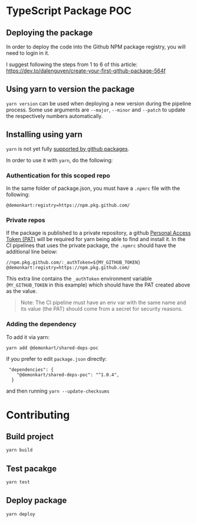 # TypeScript Package POC

## Deploying the package

In order to deploy the code into the Github NPM package registry, you will need to login in it.

I suggest following the steps from 1 to 6 of this article:
https://dev.to/dalenguyen/create-your-first-github-package-564f


## Using yarn to version the package

`yarn version` can be used when deploying a new version during the pipeline process. Some use arguments are `--major`, `--minor` and `--patch` to update the respectively numbers automatically.

## Installing using yarn

`yarn` is not yet fully [supported by github packages](https://help.github.com/en/github/managing-packages-with-github-packages/about-github-packages#supported-clients-and-formats). 

In order to use it with `yarn`, do the following:

### Authentication for this scoped repo

In the same folder of package.json, you must have a `.npmrc` file with the
following:

```
@demonkart:registry=https://npm.pkg.github.com/
```

### Private repos

If the package is published to a private repository, a github [Personal Access
Token (PAT)](https://docs.github.com/en/github/authenticating-to-github/creating-a-personal-access-token)
will be required for yarn being able to find and install it. In the CI pipelines
that uses the private package, the `.npmrc` should have the additional line below:

```
//npm.pkg.github.com/:_authToken=${MY_GITHUB_TOKEN}
@demonkart:registry=https://npm.pkg.github.com/
```

This extra line contains the `_authToken` environment variable
(`MY_GITHUB_TOKEN` in this example) which should have the PAT created above as
the value.

> Note: The CI pipeline must have an env var with the same name and its value 
> (the PAT) should come from a secret for security reasons.

### Adding the dependency 

To add it via yarn:

```sh
yarn add @demonkart/shared-deps-poc
```

If you prefer to edit `package.json` directly:
```
 "dependencies": {
    "@demonkart/shared-deps-poc": "^1.0.4",
  }
```
and then running `yarn --update-checksums`

# Contributing

## Build project

```sh
yarn build
```

## Test pacakge

```sh
yarn test
```

## Deploy package

```sh
yarn deploy
```
